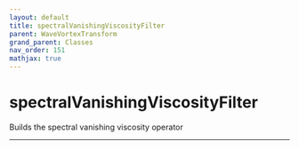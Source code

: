 ```yaml
---
layout: default
title: spectralVanishingViscosityFilter
parent: WaveVortexTransform
grand_parent: Classes
nav_order: 151
mathjax: true
---
```


#  spectralVanishingViscosityFilter

Builds the spectral vanishing viscosity operator


---

